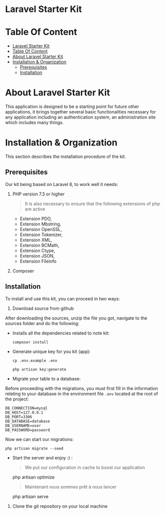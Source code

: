 # Laravel Starter Kit

# Table Of Content
- [Laravel Starter Kit](#laravel-starter-kit)
- [Table Of Content](#table-of-content)
- [About Laravel Starter Kit](#about-laravel-starter-kit)
- [Installation & Organization](#installation--organization)
  - [Prerequisites](#prerequisites)
  - [Installation](#installation)

# About Laravel Starter Kit

This application is designed to be a starting point for future other applications, it brings together several basic functionalities necessary for any application including an authentication system, an administration site which includes many things.


# Installation & Organization

This section describes the installation procedure of the kit.

## Prerequisites

Our kit being based on Laravel 8, to work well it needs:

1.  PHP version 7.3 or higher

    > It is also necessary to ensure that the following extensions of php are active

    - Extension PDO,
    - Extension Mbstring,
    - Extension OpenSSL,
    - Extension Tokenizer,
    - Extension XML,
    - Extension BCMath,
    - Extension Ctype,
    - Extension JSON,
    - Extension Fileinfo

2.  Composer

## Installation

To install and use this kit, you can proceed in two ways:

1.  Download source from github

After downloading the sources, unzip the file you got, navigate to the sources folder and do the following:

  - Installs all the dependencies related to note kit:
  
    `composer install`

  - Generate unique key for you kit (app):

    `cp .env.example .env`
    

    `php artisan key:generate`

  - Migrate your table to a database:

Before proceeding with the migrations, you must first fill in the information relating to your database in the environment file `.env` located at the root of the project:
    
    DB_CONNECTION=mysql
    DB_HOST=127.0.0.1
    DB_PORT=3306
    DB_DATABASE=database
    DB_USERNAME=user
    DB_PASSWORD=password

Now we can start our migrations:

    php artisan migrate --seed

  - Start the server and enjoy :) :

    > We put our configuration in cache to boost our application

    php artisan optimize

    > Maintenant nous sommes prêt à nous lancer

    php artisan serve


1.  Clone the git repository on your local machine

